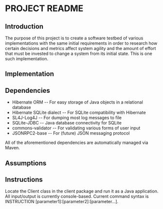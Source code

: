 # PROJECT README

## Introduction

The purpose of this project is to create a software testbed of various implementations with the same initial requirements in order to research how certain decisions and metrics affect system agility and the amount of effort that must be invested to change a system from its initial state. This is one such implementation.

## Implementation

## Dependencies

* Hibernate ORM -- For easy storage of Java objects in a relational database
* Hibernate SQLite dialect -- For SQLite compatibility with Hibernate
* SL4J-Log4J -- For dumping most log messages to file
* SQLite-JDBC -- Java database connectivity for SQLite
* commons-validator -- For validating various forms of user input
* JSONRPC2-base -- For (future) JSON messaging protocol

All of the aforementioned dependencies are automatically managed via Maven.

## Assumptions

## Instructions

Locate the Client class in the client package and run it as a Java application. All input/output is currently console-based. Current command syntax is INSTRUCTION [parameter1]:[parameter2]:[parameter...].
